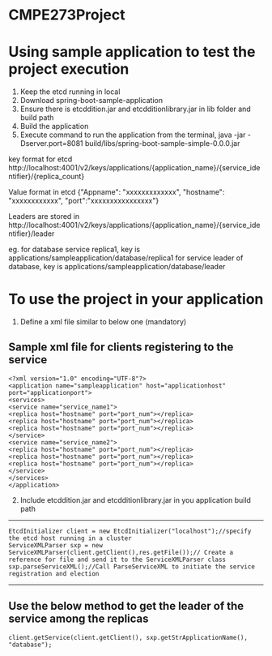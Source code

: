 CMPE273Project
==============

Using sample application to test the project execution
========================================================
1. Keep the etcd running in local
2. Download spring-boot-sample-application
3. Ensure there is etcddition.jar and etcdditionlibrary.jar in lib folder and build path
4. Build the application
5. Execute command to run the application from the terminal,
java -jar -Dserver.port=8081 build/libs/spring-boot-sample-simple-0.0.0.jar


key format for etcd 
http://localhost:4001/v2/keys/applications/{application_name}/{service_identifier}/{replica_count}

Value format in etcd
{"Appname": "xxxxxxxxxxxxx", "hostname": "xxxxxxxxxxxx", "port":"xxxxxxxxxxxxxxxx"}

Leaders are stored in 
http://localhost:4001/v2/keys/applications/{application_name}/{service_identifier}/leader

eg. for database service replica1, key is applications/sampleapplication/database/replica1
    for service leader of database, key is applications/sampleapplication/database/leader

To use the project in your application
=======================================

1. Define a xml file similar to below one (mandatory)

Sample xml file for clients registering to the service
-------------------------------------------------------
    <?xml version="1.0" encoding="UTF-8"?>
    <application name="sampleapplication" host="applicationhost" port="applicationport">
    <services>
    <service name="service_name1">
    <replica host="hostname" port="port_num"></replica>
    <replica host="hostname" port="port_num"></replica>
    <replica host="hostname" port="port_num"></replica>
    </service>
    <service name="service_name2">
    <replica host="hostname" port="port_num"></replica>
    <replica host="hostname" port="port_num"></replica>
    <replica host="hostname" port="port_num"></replica>
    </service>
    </services>
    </application>


2. Include etcddition.jar and etcdditionlibrary.jar in you application build path
---------------------------------------------------------------------------
	EtcdInitializer client = new EtcdInitializer("localhost");//specify the etcd host running in a cluster
	ServiceXMLParser sxp = new ServiceXMLParser(client.getClient(),res.getFile());// Create a reference for file and send it to the ServiceXMLParser class
	sxp.parseServiceXML();//Call ParseServiceXML to initiate the service registration and election
---------------------------------------------------------------------------
Use the below method to get the leader of the service among the replicas
---------------------------------------------------------------------------
	client.getService(client.getClient(), sxp.getStrApplicationName(), "database");

